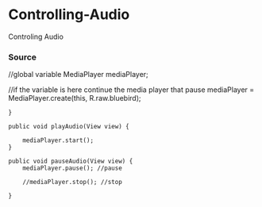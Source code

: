 # Controlling-Audio
Controling Audio

### Source
  //global variable
  MediaPlayer mediaPlayer;

 //if the variable is here continue the media player that pause
        mediaPlayer = MediaPlayer.create(this, R.raw.bluebird);

    }

    public void playAudio(View view) {

        mediaPlayer.start();
    }

    public void pauseAudio(View view) {
        mediaPlayer.pause(); //pause

        //mediaPlayer.stop(); //stop

    }
